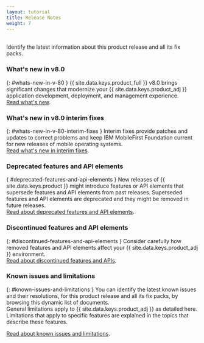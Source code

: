 ```yaml
---
layout: tutorial
title: Release Notes
weight: 7
---
```

<!-- NLS_CHARSET=UTF-8 -->
<br/>
Identify the latest information about this product release and all its fix packs.

### What's new in v8.0
{: #whats-new-in-v-80 }
{{ site.data.keys.product_full }} v8.0 brings significant changes that modernize your {{ site.data.keys.product_adj }} application development, deployment, and management experience.  
[Read what's new](whats-new/).

### What's new in v8.0 interim fixes
{: #whats-new-in-v-80-interim-fixes }
Interim fixes provide patches and updates to correct problems and keep IBM MobileFirst Foundation current for new releases of mobile operating systems.  
[Read what's new in interim fixes](interim-fixes).

### Deprecated features and API elements
{ #deprecated-features-and-api-elements }
New releases of {{ site.data.keys.product }} might introduce features or API elements that supersede features and API elements from past releases. Superseded features and API elements are deprecated and they might be removed in future releases.  
[Read about deprecated features and API elements](deprecated-discontinued).

### Discontinued features and API elements
{: #discontinued-features-and-api-elements }
Consider carefully how removed features and API elements affect your {{ site.data.keys.product_adj }} environment.  
[Read about discontinued features and APIs](deprecated-discontinued).

### Known issues and limitations
{: #known-issues-and-limitations }
You can identify the latest known issues and their resolutions, for this product release and all its fix packs, by browsing this dynamic list of documents.  
General limitations apply to {{ site.data.keys.product_adj }} as detailed here. Limitations that apply to specific features are explained in the topics that describe these features.  

[Read about known issues and limitations](known-issues-limitations).

